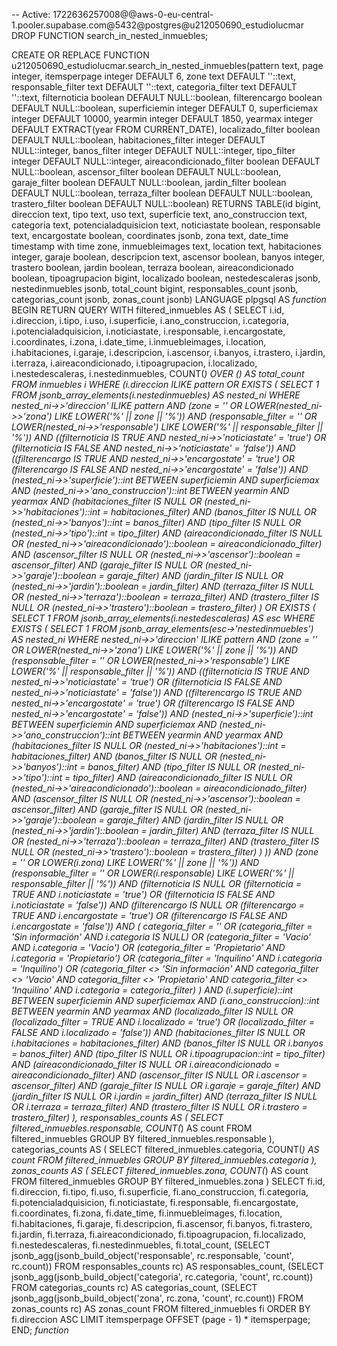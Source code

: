-- Active: 1722636257008@@aws-0-eu-central-1.pooler.supabase.com@5432@postgres@u212050690_estudiolucmar
DROP FUNCTION search_in_nested_inmuebles;

CREATE OR REPLACE FUNCTION u212050690_estudiolucmar.search_in_nested_inmuebles(pattern text, page integer, itemsperpage integer DEFAULT 6, zone text DEFAULT ''::text, responsable_filter text DEFAULT ''::text, categoria_filter text DEFAULT ''::text, filternoticia boolean DEFAULT NULL::boolean, filterencargo boolean DEFAULT NULL::boolean, superficiemin integer DEFAULT 0, superficiemax integer DEFAULT 10000, yearmin integer DEFAULT 1850, yearmax integer DEFAULT EXTRACT(year FROM CURRENT_DATE), localizado_filter boolean DEFAULT NULL::boolean, habitaciones_filter integer DEFAULT NULL::integer, banos_filter integer DEFAULT NULL::integer, tipo_filter integer DEFAULT NULL::integer, aireacondicionado_filter boolean DEFAULT NULL::boolean, ascensor_filter boolean DEFAULT NULL::boolean, garaje_filter boolean DEFAULT NULL::boolean, jardin_filter boolean DEFAULT NULL::boolean, terraza_filter boolean DEFAULT NULL::boolean, trastero_filter boolean DEFAULT NULL::boolean)
 RETURNS TABLE(id bigint, direccion text, tipo text, uso text, superficie text, ano_construccion text, categoria text, potencialadquisicion text, noticiastate boolean, responsable text, encargostate boolean, coordinates jsonb, zona text, date_time timestamp with time zone, inmuebleimages text, location text, habitaciones integer, garaje boolean, descripcion text, ascensor boolean, banyos integer, trastero boolean, jardin boolean, terraza boolean, aireacondicionado boolean, tipoagrupacion bigint, localizado boolean, nestedescaleras jsonb, nestedinmuebles jsonb, total_count bigint, responsables_count jsonb, categorias_count jsonb, zonas_count jsonb)
 LANGUAGE plpgsql
AS $function$
BEGIN
    RETURN QUERY
    WITH filtered_inmuebles AS (
        SELECT
            i.id,
            i.direccion,
            i.tipo,
            i.uso,
            i.superficie,
            i.ano_construccion,
            i.categoria,
            i.potencialadquisicion,
            i.noticiastate,
            i.responsable,
            i.encargostate,
            i.coordinates,
            i.zona,
            i.date_time,
            i.inmuebleimages,
            i.location,
            i.habitaciones,
            i.garaje,
            i.descripcion,
            i.ascensor,
            i.banyos,
            i.trastero,
            i.jardin,
            i.terraza,
            i.aireacondicionado,
            i.tipoagrupacion,
            i.localizado,
            i.nestedescaleras,
            i.nestedinmuebles,
            COUNT(*) OVER () AS total_count
        FROM inmuebles i
        WHERE (i.direccion ILIKE pattern 
            OR EXISTS (
                SELECT 1
                FROM jsonb_array_elements(i.nestedinmuebles) AS nested_ni
                WHERE nested_ni->>'direccion' ILIKE pattern
                  AND (zone = '' OR LOWER(nested_ni->>'zona') LIKE LOWER('%' || zone || '%'))
                  AND (responsable_filter = '' OR LOWER(nested_ni->>'responsable') LIKE LOWER('%' || responsable_filter || '%'))
                  AND ((filternoticia IS TRUE AND nested_ni->>'noticiastate' = 'true') OR (filternoticia IS FALSE AND nested_ni->>'noticiastate' = 'false'))
                  AND ((filterencargo IS TRUE AND nested_ni->>'encargostate' = 'true') OR (filterencargo IS FALSE AND nested_ni->>'encargostate' = 'false'))
                  AND (nested_ni->>'superficie')::int BETWEEN superficiemin AND superficiemax
                  AND (nested_ni->>'ano_construccion')::int BETWEEN yearmin AND yearmax
                  AND (habitaciones_filter IS NULL OR (nested_ni->>'habitaciones')::int = habitaciones_filter)
                  AND (banos_filter IS NULL OR (nested_ni->>'banyos')::int = banos_filter)
                  AND (tipo_filter IS NULL OR (nested_ni->>'tipo')::int = tipo_filter)
                  AND (aireacondicionado_filter IS NULL OR (nested_ni->>'aireacondicionado')::boolean = aireacondicionado_filter)
                  AND (ascensor_filter IS NULL OR (nested_ni->>'ascensor')::boolean = ascensor_filter)
                  AND (garaje_filter IS NULL OR (nested_ni->>'garaje')::boolean = garaje_filter)
                  AND (jardin_filter IS NULL OR (nested_ni->>'jardin')::boolean = jardin_filter)
                  AND (terraza_filter IS NULL OR (nested_ni->>'terraza')::boolean = terraza_filter)
                  AND (trastero_filter IS NULL OR (nested_ni->>'trastero')::boolean = trastero_filter)
            )
            OR EXISTS (
                SELECT 1
                FROM jsonb_array_elements(i.nestedescaleras) AS esc
                WHERE EXISTS (
                    SELECT 1
                    FROM jsonb_array_elements(esc->'nestedinmuebles') AS nested_ni
                    WHERE nested_ni->>'direccion' ILIKE pattern
                      AND (zone = '' OR LOWER(nested_ni->>'zona') LIKE LOWER('%' || zone || '%'))
                      AND (responsable_filter = '' OR LOWER(nested_ni->>'responsable') LIKE LOWER('%' || responsable_filter || '%'))
                      AND ((filternoticia IS TRUE AND nested_ni->>'noticiastate' = 'true') OR (filternoticia IS FALSE AND nested_ni->>'noticiastate' = 'false'))
                      AND ((filterencargo IS TRUE AND nested_ni->>'encargostate' = 'true') OR (filterencargo IS FALSE AND nested_ni->>'encargostate' = 'false'))
                      AND (nested_ni->>'superficie')::int BETWEEN superficiemin AND superficiemax
                      AND (nested_ni->>'ano_construccion')::int BETWEEN yearmin AND yearmax
                      AND (habitaciones_filter IS NULL OR (nested_ni->>'habitaciones')::int = habitaciones_filter)
                      AND (banos_filter IS NULL OR (nested_ni->>'banyos')::int = banos_filter)
                      AND (tipo_filter IS NULL OR (nested_ni->>'tipo')::int = tipo_filter)
                      AND (aireacondicionado_filter IS NULL OR (nested_ni->>'aireacondicionado')::boolean = aireacondicionado_filter)
                      AND (ascensor_filter IS NULL OR (nested_ni->>'ascensor')::boolean = ascensor_filter)
                      AND (garaje_filter IS NULL OR (nested_ni->>'garaje')::boolean = garaje_filter)
                      AND (jardin_filter IS NULL OR (nested_ni->>'jardin')::boolean = jardin_filter)
                      AND (terraza_filter IS NULL OR (nested_ni->>'terraza')::boolean = terraza_filter)
                      AND (trastero_filter IS NULL OR (nested_ni->>'trastero')::boolean = trastero_filter)
                )
            ))
          AND (zone = '' OR LOWER(i.zona) LIKE LOWER('%' || zone || '%'))
          AND (responsable_filter = '' OR LOWER(i.responsable) LIKE LOWER('%' || responsable_filter || '%'))
          AND (filternoticia IS NULL OR (filternoticia = TRUE AND i.noticiastate = 'true') OR (filternoticia IS FALSE AND i.noticiastate = 'false'))
          AND (filterencargo IS NULL OR (filterencargo = TRUE AND i.encargostate = 'true') OR (filterencargo IS FALSE AND i.encargostate = 'false'))
          AND (
              categoria_filter = '' OR 
              (categoria_filter = 'Sin información' AND i.categoria IS NULL) OR 
              (categoria_filter = 'Vacio' AND i.categoria = 'Vacio') OR 
              (categoria_filter = 'Propietario' AND i.categoria = 'Propietario') OR 
              (categoria_filter = 'Inquilino' AND i.categoria = 'Inquilino') OR 
              (categoria_filter <> 'Sin información' AND categoria_filter <> 'Vacio' AND categoria_filter <> 'Propietario' AND categoria_filter <> 'Inquilino' AND i.categoria = categoria_filter)
          )
          AND (i.superficie)::int BETWEEN superficiemin AND superficiemax
          AND (i.ano_construccion)::int BETWEEN yearmin AND yearmax
          AND (localizado_filter IS NULL OR (localizado_filter = TRUE AND i.localizado = 'true') OR (localizado_filter = FALSE AND i.localizado = 'false'))
          AND (habitaciones_filter IS NULL OR i.habitaciones = habitaciones_filter)
          AND (banos_filter IS NULL OR i.banyos = banos_filter)
          AND (tipo_filter IS NULL OR i.tipoagrupacion::int = tipo_filter)
          AND (aireacondicionado_filter IS NULL OR i.aireacondicionado = aireacondicionado_filter)
          AND (ascensor_filter IS NULL OR i.ascensor = ascensor_filter)
          AND (garaje_filter IS NULL OR i.garaje = garaje_filter)
          AND (jardin_filter IS NULL OR i.jardin = jardin_filter)
          AND (terraza_filter IS NULL OR i.terraza = terraza_filter)
          AND (trastero_filter IS NULL OR i.trastero = trastero_filter)
    ),
    responsables_counts AS (
        SELECT 
            filtered_inmuebles.responsable, 
            COUNT(*) AS count
        FROM filtered_inmuebles
        GROUP BY filtered_inmuebles.responsable
    ),
    categorias_counts AS (
        SELECT 
            filtered_inmuebles.categoria, 
            COUNT(*) AS count
        FROM filtered_inmuebles
        GROUP BY filtered_inmuebles.categoria
    ),
    zonas_counts AS (
        SELECT 
            filtered_inmuebles.zona, 
            COUNT(*) AS count
        FROM filtered_inmuebles
        GROUP BY filtered_inmuebles.zona
    )
    SELECT 
        fi.id,
        fi.direccion,
        fi.tipo,
        fi.uso,
        fi.superficie,
        fi.ano_construccion,
        fi.categoria,
        fi.potencialadquisicion,
        fi.noticiastate,
        fi.responsable,
        fi.encargostate,
        fi.coordinates,
        fi.zona,
        fi.date_time,
        fi.inmuebleimages,
        fi.location,
        fi.habitaciones,
        fi.garaje,
        fi.descripcion,
        fi.ascensor,
        fi.banyos,
        fi.trastero,
        fi.jardin,
        fi.terraza,
        fi.aireacondicionado,
        fi.tipoagrupacion,
        fi.localizado,
        fi.nestedescaleras,
        fi.nestedinmuebles,
        fi.total_count,
        (SELECT jsonb_agg(jsonb_build_object('responsable', rc.responsable, 'count', rc.count)) FROM responsables_counts rc) AS responsables_count,
        (SELECT jsonb_agg(jsonb_build_object('categoria', rc.categoria, 'count', rc.count)) FROM categorias_counts rc) AS categorias_count,
        (SELECT jsonb_agg(jsonb_build_object('zona', rc.zona, 'count', rc.count)) FROM zonas_counts rc) AS zonas_count
    FROM filtered_inmuebles fi
    ORDER BY fi.direccion ASC
    LIMIT itemsperpage OFFSET (page - 1) * itemsperpage;
END;
$function$